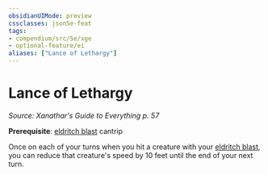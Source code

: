 ```yaml
---
obsidianUIMode: preview
cssclasses: json5e-feat
tags:
- compendium/src/5e/xge
- optional-feature/ei
aliases: ["Lance of Lethargy"]
---
```

# Lance of Lethargy
*Source: Xanathar's Guide to Everything p. 57*  

**Prerequisite**: [eldritch blast](compendium/spells/eldritch-blast.md) cantrip

Once on each of your turns when you hit a creature with your [eldritch blast](compendium/spells/eldritch-blast.md), you can reduce that creature's speed by 10 feet until the end of your next turn.